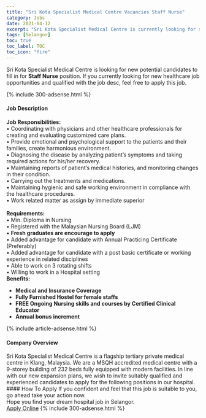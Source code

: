 ```yaml
---
title: "Sri Kota Specialist Medical Centre Vacancies Staff Nurse" 
category: Jobs 
date: 2021-04-12 
excerpt: "Sri Kota Specialist Medical Centre is currently looking for suitable person to fill in the Staff Nurse which positioned at Selangor" 
tags: [Selangor] 
toc: true 
toc_label: TOC 
toc_icon: "fire" 
--- 
```


<p>Sri Kota Specialist Medical Centre is looking for new potential candidates to fill in for <b>Staff Nurse</b> position. If you currently looking for new healthcare job opportunities and qualified with the job desc, feel free to apply this job.
</p>{% include 300-adsense.html %} 
<div><div><h4>Job Description</h4></div><div><div><span><div><div><strong>Job Responsibilities:</strong><br>&#8226; Coordinating with physicians and other healthcare professionals for creating and evaluating customized care plans.<br>&#8226; Provide emotional and psychological support to the patients and their families, create harmonious environment.<br>&#8226; Diagnosing the disease by analyzing patient&#8217;s symptoms and taking required actions for his/her recovery.<br>&#8226; Maintaining reports of patient&#8217;s medical histories, and monitoring changes in their condition.<br>&#8226; Carrying out the treatments and medications.<br>&#8226; Maintaining hygienic and safe working environment in compliance with the healthcare procedures.<br>&#8226; Work related matter as assign by immediate superior</div><div><br><strong>Requirements:</strong><br>&#8226; Min. Diploma in Nursing<br>&#8226; Registered with the Malaysian Nursing Board (LJM)<br>&#8226; <strong>Fresh graduates are encourage to apply</strong><br>&#8226; Added advantage for candidate with Annual Practicing Certificate (Preferably)<br>&#8226; Added advantage for candidate with a post basic certificate or working experience in related disciplines<br>&#8226; Able to work on 3 rotating shifts<br>&#8226; Willing to work in a Hospital setting</div><div><strong>Benefits:</strong></div><ul><li><strong>Medical and Insurance Coverage</strong></li><li><strong>Fully Furnished Hostel for female staffs</strong></li><li><b>FREE Ongoing Nursing skills and courses by Certified Clinical Educator</b></li><li><b>Annual bonus increment</b></li></ul></div></span></div></div></div> 
{% include article-adsense.html %} 
<div><div><h4>Company Overview</h4></div><div><div><span><div><div>
	Sri Kota Specialist Medical Centre is a flagship tertiary private medical centre in Klang, Malaysia. We are a MSQH accredited medical centre with a 9-storey building of 232 beds fully equipped with modern facilities. In line with our new expansion plans, we wish to invite suitably qualified and experienced candidates to apply for the following positions in our hospital.</div></div></span></div></div></div> 
#### How To Apply 
If you confident and feel that this job is suitable to you, go ahead take your action now. <br/> 
Hope you find your dream hospital job in Selangor. <br/> 
<a href="https://www.jobstreet.com.my/en/job/staff-nurse-4524132?jobId=jobstreet-my-job-4524132" class="btn btn--warning" target="_blank" rel="nofollow noopenner">Apply Online</a> 
{% include 300-adsense.html %} 